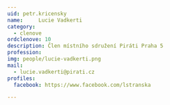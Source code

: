 ```yaml
---
uid: petr.kricensky
name:     Lucie Vadkerti
category:
  - clenove
ordclenove: 10
description: Člen místního sdružení Piráti Praha 5
profession: 
img: people/lucie-vadkerti.png
mail:
  - lucie.vadkerti@pirati.cz
profiles:
  facebook: https://www.facebook.com/lstranska

---
```

